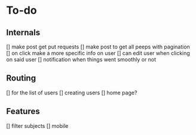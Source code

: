 # To-do

## Internals

[] make post get put requests
[] make post to get all peeps with pagination
[] on click make a more specific info on user
[] can edit user when clicking on said user
[] notification when things went smoothly or not

## Routing

[] for the list of users
[] creating users
[] home page?

## Features

[] filter subjects
[] mobile
